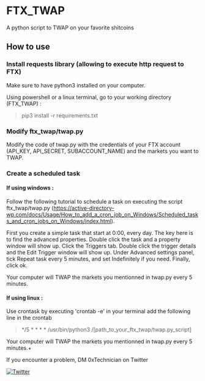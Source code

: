 # FTX_TWAP
A python script to TWAP on your favorite shitcoins


## How to use

### Install requests library (allowing to execute http request to FTX)

Make sure to have python3 installed on your computer.

Using powershell or a linux terminal, go to your working directory (FTX_TWAP) : 

> pip3 install -r requirements.txt

### Modify ftx_twap/twap.py
Modify the code of twap.py with the credentials of your FTX account (API_KEY, API_SECRET, SUBACCOUNT_NAME) and the markets you want to TWAP.

### Create a scheduled task

#### If using windows : 
Follow the following tutorial to schedule a task on executing the script ftx_twap/twap.py (https://active-directory-wp.com/docs/Usage/How_to_add_a_cron_job_on_Windows/Scheduled_tasks_and_cron_jobs_on_Windows/index.html).

First you create a simple task that start at 0:00, every day. 
The key here is to find the advanced properties.
Double click the task and a property window will show up.
Click the Triggers tab.
Double click the trigger details and the Edit Trigger window will show up.
Under Advanced settings panel, tick Repeat task every 5 minutes, and set Indefinitely if you need.
Finally, click ok.

Your computer will TWAP the markets you mentionned in twap.py every 5 minutes.

#### If using linux  :

Use crontask by executing 'crontab -e' in your terminal
add the following line in the crontab
> */5 * * * * /usr/bin/python3 /[path_to_your_ftx_twap/twap.py_script]

Your computer will TWAP the markets you mentionned in twap.py every 5 minutes.+



If you encounter a problem, DM 0xTechnician on Twitter

[![Twitter](https://img.shields.io/twitter/url/https/twitter.com/0xTechnician.svg?style=social&label=Follow%200xTechnician)](https://twitter.com/0xTechnician)

